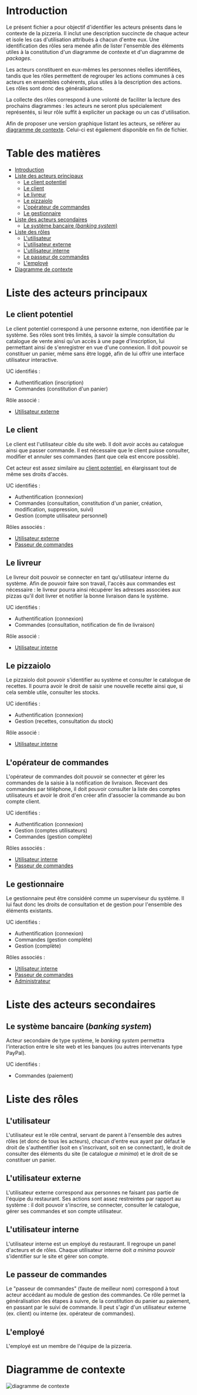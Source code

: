 # Introduction

Le présent fichier a pour objectif d'identifier les acteurs présents dans le contexte de la pizzeria. Il inclut une description succincte de chaque acteur et isole les cas d'utilisation attribués à chacun d'entre eux. Une identification des rôles sera menée afin de lister l'ensemble des éléments utiles à la constitution d'un diagramme de contexte et d'un diagramme de *packages*.

Les acteurs constituent en eux-mêmes les personnes réelles identifiées, tandis que les rôles permettent de regrouper les actions communes à ces acteurs en ensembles cohérents, plus utiles à la description des actions. Les rôles sont donc des généralisations.

La collecte des rôles correspond à une volonté de faciliter la lecture des prochains diagrammes : les acteurs ne seront plus spécialement représentés, si leur rôle suffit à expliciter un package ou un cas d'utilisation.

Afin de proposer une version graphique listant les acteurs, se référer au [diagramme de contexte](../diagrammes/diag-contexte.png). Celui-ci est également disponible en fin de fichier.

# Table des matières
- [Introduction](#introduction)
- [Liste des acteurs principaux](#liste-des-acteurs-principaux)
    - [Le client potentiel](#le-client-potentiel)
    - [Le client](#le-client)
    - [Le livreur](#le-livreur)
    - [Le pizzaiolo](#le-pizzaiolo)
    - [L'opérateur de commandes](#l-op-rateur-de-commandes)
    - [Le gestionnaire](#le-gestionnaire)
- [Liste des acteurs secondaires](#liste-des-acteurs-secondaires)
    - [Le système bancaire (*banking system*)](#le-syst-me-bancaire-banking-system-)
- [Liste des rôles](#liste-des-r-les)
    - [L'utilisateur](#l-utilisateur)
    - [L'utilisateur externe](#l-utilisateur-externe)
    - [L'utilisateur interne](#l-utilisateur-interne)
    - [Le passeur de commandes](#le-passeur-de-commandes)
    - [L'employé](#l-employe)
- [Diagramme de contexte](#diagramme-de-contexte)


# Liste des acteurs principaux

## Le client potentiel

Le client potentiel correspond à une personne externe, non identifiée par le système. Ses rôles sont très limités, à savoir la simple consultation du catalogue de vente ainsi qu'un accès à une page d'inscription, lui permettant ainsi de s'enregistrer en vue d'une connexion. Il doit pouvoir se constituer un panier, même sans être loggé, afin de lui offrir une interface utilisateur interactive.

UC identifiés :
- Authentification (inscription)
- Commandes (constitution d'un panier)

Rôle associé :
- [Utilisateur externe](#l-utilisateur-externe)

## Le client

Le client est l'utilisateur cible du site web. Il doit avoir accès au catalogue ainsi que passer commande. Il est nécessaire que le client puisse consulter, modifier et annuler ses commandes (tant que cela est encore possible).

Cet acteur est assez similaire au [client potentiel](#le-client-potentiel), en élargissant tout de même ses droits d'accès.

UC identifiés :
- Authentification (connexion)
- Commandes (consultation, constitution d'un panier, création, modification, suppression, suivi)
- Gestion (compte utilisateur personnel)

Rôles associés :
- [Utilisateur externe](#l-utilisateur-externe)
- [Passeur de commandes](#le-passeur-de-commandes)

## Le livreur

Le livreur doit pouvoir se connecter en tant qu'utilisateur interne du système. Afin de pouvoir faire son travail, l'accès aux commandes est nécessaire : le livreur pourra ainsi récupérer les adresses associées aux pizzas qu'il doit livrer et notifier la bonne livraison dans le système.

UC identifiés :
- Authentification (connexion)
- Commandes (consultation, notification de fin de livraison)

Rôle associé :
- [Utilisateur interne](#l-utilisateur-interne)

## Le pizzaiolo

Le pizzaiolo doit pouvoir s'identifier au système et consulter le catalogue de recettes. Il pourra avoir le droit de saisir une nouvelle recette ainsi que, si cela semble utile, consulter les stocks.

UC identifiés :
- Authentification (connexion)
- Gestion (recettes, consultation du stock)

Rôle associé :
- [Utilisateur interne](#l-utilisateur-interne)

## L'opérateur de commandes

L'opérateur de commandes doit pouvoir se connecter et gérer les commandes de la saisie à la notification de livraison. Recevant des commandes par téléphone, il doit pouvoir consulter la liste des comptes utilisateurs et avoir le droit d'en créer afin d'associer la commande au bon compte client.

UC identifiés :
- Authentification (connexion)
- Gestion (comptes utilisateurs)
- Commandes (gestion complète)

Rôles associés :
- [Utilisateur interne](#l-utilisateur-interne)
- [Passeur de commandes](#le-passeur-de-commandes)

## Le gestionnaire

Le gestionnaire peut être considéré comme un superviseur du système. Il lui faut donc les droits de consultation et de gestion pour l'ensemble des éléments existants.

UC identifiés :
- Authentification (connexion)
- Commandes (gestion complète)
- Gestion (complète)

Rôles associés :
- [Utilisateur interne](#l-utilisateur-interne)
- [Passeur de commandes](#le-passeur-de-commandes)
- [Administrateur](#l-administrateur)

# Liste des acteurs secondaires

## Le système bancaire (*banking system*)
Acteur secondaire de type système, le *banking system* permettra l'interaction entre le site web et les banques (ou autres intervenants type PayPal).

UC identifiés :
- Commandes (paiement)

# Liste des rôles

## L'utilisateur

L'utilisateur est le rôle central, servant de parent à l'ensemble des autres rôles (et donc de tous les acteurs), chacun d'entre eux ayant par défaut le droit de s'authentifier (soit en s'inscrivant, soit en se connectant), le droit de consulter des éléments du site (le catalogue *a minima*) et le droit de se constituer un panier.

## L'utilisateur externe

L'utilisateur externe correspond aux personnes ne faisant pas partie de l'équipe du restaurant. Ses actions sont assez restreintes par rapport au système : il doit pouvoir s'inscrire, se connecter, consulter le catalogue, gérer ses commandes et son compte utilisateur.

## L'utilisateur interne

L'utilisateur interne est un employé du restaurant. Il regroupe un panel d'acteurs et de rôles. Chaque utilisateur interne doit *a minima* pouvoir s'identifier sur le site et gérer son compte.

## Le passeur de commandes

Le "passeur de commandes" (faute de meilleur nom) correspond à tout acteur accédant au module de gestion des commandes. Ce rôle permet la généralisation des étapes à suivre, de la constitution du panier au paiement, en passant par le suivi de commande. Il peut s'agir d'un utilisateur externe (ex. client) ou interne (ex. opérateur de commandes).

## L'employé

L'employé est un membre de l'équipe de la pizzeria.

# Diagramme de contexte
![diagramme de contexte](../diagrammes/diag-contexte.png)
